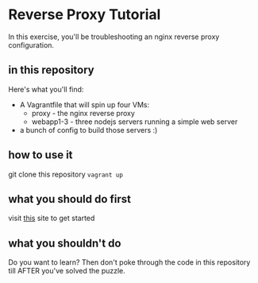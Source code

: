 # Reverse Proxy Tutorial
In this exercise, you'll be troubleshooting an nginx reverse proxy configuration.

## in this repository
Here's what you'll find:
* A Vagrantfile that will spin up four VMs:
    * proxy - the nginx reverse proxy
    * webapp1-3 - three nodejs servers running a simple web server
* a bunch of config to build those servers :)

## how to use it
git clone this repository
`vagrant up`

## what you should do first
visit [this](http://192.168.221.10/) site to get started

## what you shouldn't do
Do you want to learn? Then don't poke through the code in this repository till AFTER you've solved the puzzle.